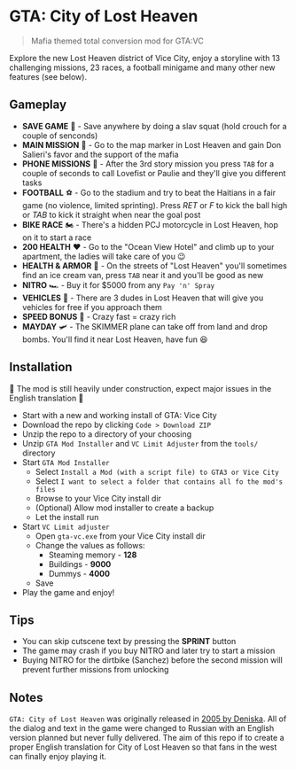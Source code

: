 # GTA: City of Lost Heaven

> Mafia themed total conversion mod for GTA:VC


Explore the new Lost Heaven district of Vice City, enjoy a storyline with 13 challenging missions, 23 races, a football minigame and many other new features (see below).

## Gameplay

- **SAVE GAME** 💾 - Save anywhere by doing a slav squat (hold crouch for a couple of senconds)
- **MAIN MISSION** 🎩 - Go to the map marker in Lost Heaven and gain Don Salieri's favor and the support of the mafia
- **PHONE MISSIONS** 📱 - After the 3rd story mission you press `TAB` for a couple of seconds to call Lovefist or Paulie and they'll give you different tasks
- **FOOTBALL** ⚽ - Go to the stadium and try to beat the Haitians in a fair game (no violence, limited sprinting). Press *RET* or *F* to kick the ball high or *TAB* to kick it straight when near the goal post
- **BIKE RACE** 🏍️ - There's a hidden PCJ motorcycle in Lost Heaven, hop on it to start a race
- **200 HEALTH** ❤️ - Go to the "Ocean View Hotel" and climb up to your apartment, the ladies will take care of you 😉
- **HEALTH & ARMOR** 🍦 - On the streets of "Lost Heaven" you'll sometimes find an ice cream van, press `TAB` near it and you'll be good as new
- **NITRO** 🏎️ - Buy it for $5000 from any `Pay 'n' Spray`
- **VEHICLES** 🛵 - There are 3 dudes in Lost Heaven that will give you vehicles for free if you approach them
- **SPEED BONUS** 💸 - Crazy fast = crazy rich
- **MAYDAY** 🛩️ - The SKIMMER plane can take off from land and drop bombs. You'll find it near Lost Heaven, have fun 😆

## Installation

🚨 The mod is still heavily under construction, expect major issues in the English translation 🚨

- Start with a new and working install of GTA: Vice City
- Download the repo by clicking `Code > Download ZIP`
- Unzip the repo to a directory of your choosing
- Unzip `GTA Mod Installer` and `VC Limit Adjuster` from the `tools/` directory
- Start `GTA Mod Installer`
  - Select `Install a Mod (with a script file) to GTA3 or Vice City`
  - Select `I want to select a folder that contains all fo the mod's files`
  - Browse to your Vice City install dir
  - (Optional) Allow mod installer to create a backup
  - Let the install run
- Start `VC Limit adjuster`
  - Open `gta-vc.exe` from your Vice City install dir
  - Change the values as follows:
    - Steaming memory - **128**
    - Buildings - **9000**
    - Dummys - **4000**
  - Save
- Play the game and enjoy!

## Tips

- You can skip cutscene text by pressing the **SPRINT** button
- The game may crash if you buy NITRO and later try to start a mission
- Buying NITRO for the dirtbike (Sanchez) before the second mission will prevent further missions from unlocking 

## Notes

`GTA: City of Lost Heaven` was originally released in [2005 by Deniska](https://gtaforums.com/topic/177544-city-of-lost-heaven/). All of the dialog and text in the game were changed to Russian with an English version planned but never fully delivered. The aim of this repo if to create a proper English translation for City of Lost Heaven so that fans in the west can finally enjoy playing it.
